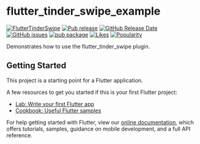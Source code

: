 # flutter_tinder_swipe_example

[![FlutterTinderSwipe](https://img.shields.io/badge/flutter_tinder_swipe-fast-red)](https://github.com/SanchitSaran/flutter_tinder_swipe.git)
[![Pub release](https://img.shields.io/pub/v/velocity_x.svg?style=flat-square)](https://pub.dev/packages/flutter_tinder_swipe)
[![GitHub Release Date](https://img.shields.io/github/release-date/iampawan/velocityx.svg?style=flat-square)](https://github.com/SanchitSaran/flutter_tinder_swipe.git)
[![GitHub issues](https://img.shields.io/github/issues/sanchitsaran/flutter_tinder_swipe.svg?style=flat-square)](https://github.com/SanchitSaran/flutter_tinder_swipe.git)
[![pub package](https://img.shields.io/pub/v/flutter_tinder_swipe.svg)](https://github.com/SanchitSaran/flutter_tinder_swipe.git)
[![Likes](https://badges.bar/flutter_tinder_swipe/likes)](https://pub.dev/packages/flutter_tinder_swipe/score)
[![Popularity](https://badges.bar/flutter_tinder_swipe/popularity)](https://pub.dev/packages/flutter_tinder_swipe/score)



Demonstrates how to use the flutter_tinder_swipe plugin.

## Getting Started

This project is a starting point for a Flutter application.

A few resources to get you started if this is your first Flutter project:

- [Lab: Write your first Flutter app](https://flutter.dev/docs/get-started/codelab)
- [Cookbook: Useful Flutter samples](https://flutter.dev/docs/cookbook)

For help getting started with Flutter, view our
[online documentation](https://flutter.dev/docs), which offers tutorials,
samples, guidance on mobile development, and a full API reference.
